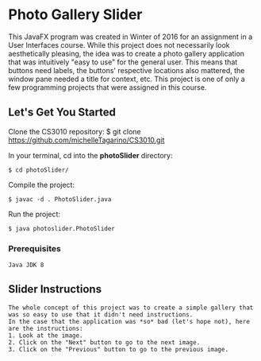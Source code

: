 # Photo Gallery Slider
This JavaFX program was created in Winter of 2016 for an assignment in a User Interfaces course. While this project does not necessarily look aesthetically pleasing, the idea was to create a photo gallery application that was intuitively "easy to use" for the general user. This means that buttons need labels, the buttons' respective locations also mattered, the window pane needed a title for context, etc. This project is one of only a few programming projects that were assigned in this course.

## Let's Get You Started
Clone the CS3010 repository:
	$ git clone https://github.com/michelleTagarino/CS3010.git

In your terminal, cd into the **photoSlider** directory:

	$ cd photoSlider/

Compile the project:

	$ javac -d . PhotoSlider.java

Run the project:

	$ java photoslider.PhotoSlider

### Prerequisites
	
	Java JDK 8

## Slider Instructions

	The whole concept of this project was to create a simple gallery that was so easy to use that it didn't need instructions.
	In the case that the application was *so* bad (let's hope not), here are the instructions:
	1. Look at the image.
	2. Click on the "Next" button to go to the next image.
	3. Click on the "Previous" button to go to the previous image.
